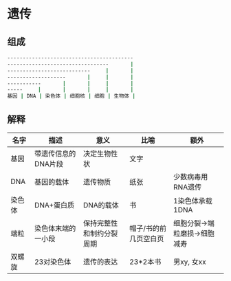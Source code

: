 # 遗传

## 组成

```bash
-----------------------------------------
---------------------------------       |
---------------------------     |       |
-------------------       |     |       |
-----------       |       |     |       |
-----     |       |       |     |       |
基因 | DNA | 染色体 | 细胞核 | 细胞 | 生物体 |
```

## 解释

| 名字   | 描述                | 意义                     | 比喻                  | 额外                         |
| ------ | ------------------- | ------------------------ | --------------------- | ---------------------------- |
| 基因   | 带遗传信息的DNA片段 | 决定生物性状             | 文字                  |
| DNA    | 基因的载体          | 遗传物质                 | 纸张                  | 少数病毒用RNA遗传            |
| 染色体 | DNA+蛋白质          | DNA的载体                | 书                    | 1染色体承载1DNA              |
| 端粒   | 染色体末端的一小段  | 保持完整性和制约分裂周期 | 帽子/书的前几页空白页 | 细胞分裂->端粒磨损->细胞减寿 |
| 双螺旋 | 23对染色体          | 遗传的表达               | 23*2本书              | 男xy, 女xx                   |